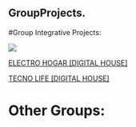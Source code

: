 ## GroupProjects.



#Group Integrative Projects:

<img align="center" src= "https://i.postimg.cc/Dfdk3zXc/dhhouse.png)](https://postimg.cc/MXTryqtc"></img>


[ELECTRO HOGAR [DIGITAL HOUSE]](https://github.com/fedeangeles23/grupo_9_electrohogar)

[TECNO LIFE [DIGITAL HOUSE]](https://github.com/fedeangeles23/grupo_1_TecnoLife)

# Other Groups:
